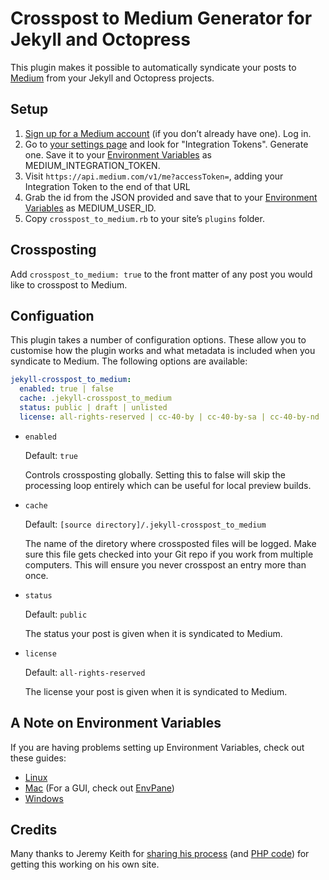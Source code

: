 # Crosspost to Medium Generator for Jekyll and Octopress

This plugin makes it possible to automatically syndicate your posts to [Medium](https://medium.com) from your Jekyll and Octopress projects.

## Setup

1. [Sign up for a Medium account](https://medium.com/m/signin?redirect=https%3A%2F%2Fmedium.com%3A443%2F) (if you don’t already have one). Log in.
2. Go to [your settings page](https://medium.com/me/settings) and look for "Integration Tokens". Generate one. Save it to your [Environment Variables](https://en.wikipedia.org/wiki/Environment_variable) as MEDIUM_INTEGRATION_TOKEN.
3. Visit `https://api.medium.com/v1/me?accessToken=`, adding your Integration Token to the end of that URL
4. Grab the id from the JSON provided and save that to your [Environment Variables](https://en.wikipedia.org/wiki/Environment_variable) as MEDIUM_USER_ID.
5. Copy `crosspost_to_medium.rb` to your site’s `plugins` folder.

## Crossposting

Add `crosspost_to_medium: true` to the front matter of any post you would like to crosspost to Medium.

## Configuation

This plugin takes a number of configuration options. These allow you to customise how the plugin works and what metadata is included when you syndicate to Medium. The following options are available:

```yaml
jekyll-crosspost_to_medium:
  enabled: true | false
  cache: .jekyll-crosspost_to_medium
  status: public | draft | unlisted
  license: all-rights-reserved | cc-40-by | cc-40-by-sa | cc-40-by-nd | cc-40-by-nc | cc-40-by-nc-nd | cc-40-by-nc-sa | cc-40-zero | public-domain
```

* `enabled`

    Default: `true`

    Controls crossposting globally. Setting this to false will skip the processing loop entirely which can be useful for local preview builds.

* `cache`

    Default: `[source directory]/.jekyll-crosspost_to_medium`

    The name of the diretory where crossposted files will be logged. Make sure this file gets checked into your Git repo if you work from multiple computers. This will ensure you never crosspost an entry more than once.

* `status`

    Default: `public`

    The status your post is given when it is syndicated to Medium.

* `license`

    Default: `all-rights-reserved`

    The license your post is given when it is syndicated to Medium.

## A Note on Environment Variables

If you are having problems setting up Environment Variables, check out these guides:

* [Linux](https://www.digitalocean.com/community/tutorials/how-to-read-and-set-environmental-and-shell-variables-on-a-linux-vps)
* [Mac](http://osxdaily.com/2015/07/28/set-enviornment-variables-mac-os-x/) (For a GUI, check out [EnvPane](https://github.com/hschmidt/EnvPane))
* [Windows](http://www.computerhope.com/issues/ch000549.htm)

## Credits

Many thanks to Jeremy Keith for [sharing his process](https://adactio.com/journal/9694) (and [PHP code](https://gist.github.com/adactio/c174a4a68498e30babfd)) for getting this working on his own site.
